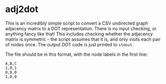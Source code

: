 # adj2dot
This is an incredibly simple script to convert a CSV undirected graph adjacency matrix to a DOT representation. There is no input checking, or anything fancy like that! This includes checking whether the adjacency matrix is symmetric - the script assumes that it is, and only visits each pair of nodes once. The output DOT code is just printed to `stdout`.

The file should be in this format, with the node labels in the first line:

```
A,B,C
1,0,1
0,0,0
1,0,0
```
